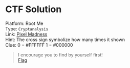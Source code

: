 # CTF Solution

Platform: Root Me </br>
Type: `Cryptanalysis` </br>
Link: [Pixel Madness](https://www.root-me.org/en/Challenges/Cryptanalysis/Pixel-Madness-86) </br>
Hint: The cross sign symbolize how many times it shown </br>
Clue: 0 = #FFFFFF 1 = #000000 </br>

> I encourage you to find by yourself first! </br>
[Flag](./passphrase.txt)
